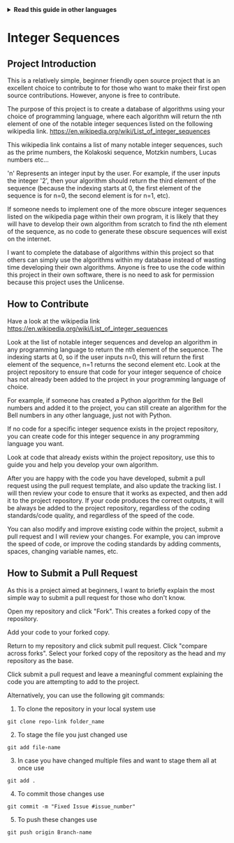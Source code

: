<!-- Do not translate this -->
<details>
<summary>
<strong> Read this guide in other languages </strong>
</summary>
    <ul>
        <li><a href="https://github.com/Twiggecode/Integer-Sequences/blob/main/README.md"> English </a></li>
        <li><a href="https://github.com/Twiggecode/Integer-Sequences/blob/main/README%20Translations/README_IT.md"> Italian </a></li>
        <li><a href="https://github.com/Twiggecode/Integer-Sequences/blob/main/README%20Translations/README_HINDI.md"> Hindi </a></li>
        <li><a href="https://github.com/Twiggecode/Integer-Sequences/blob/main/README%20Translations/README_CN.md"> Chinese </a></li>
        <li><a href="https://github.com/Twiggecode/Integer-Sequences/blob/main/README%20Translations/README_FR.md"> French </a></li>
        <li><a href="https://github.com/Twiggecode/Integer-Sequences/blob/main/README%20Translations/README_ID.md"> Indonesian </a></li>
        <li><a href="https://github.com/Twiggecode/Integer-Sequences/blob/main/README%20Translations/README_KR.md"> Korean </a></li>
        <li><a href="https://github.com/Twiggecode/Integer-Sequences/blob/main/README%20Translations/README_PT.md"> Portuguese </a></li>
        <li><a href="https://github.com/Twiggecode/Integer-Sequences/blob/main/README%20Translations/README_RO.md"> Romanian </a></li>
        <li><a href="https://github.com/Twiggecode/Integer-Sequences/blob/main/README%20Translations/README_RU.md"> Russian </a></li>
        <li><a href="https://github.com/Twiggecode/Integer-Sequences/blob/main/README%20Translations/README_ES.md"> Spanish </a></li>
        <li><a href="https://github.com/Twiggecode/Integer-Sequences/blob/main/README%20Translations/README_AR.md"> Arabic </a></li>
        
</details>
<!-- Do not translate this -->

# Integer Sequences

## Project Introduction

This is a relatively simple, beginner friendly open source project that is an excellent choice to contribute to for those who want to make their first open source contributions. However, anyone is free to contribute.

The purpose of this project is to create a database of algorithms using your choice of programming language, where each algorithm will return the nth element of one of the notable integer sequences listed on the following wikipedia link. https://en.wikipedia.org/wiki/List_of_integer_sequences

This wikipedia link contains a list of many notable integer sequences, such as the prime numbers, the Kolakoski sequence, Motzkin numbers, Lucas numbers etc...

'n' Represents an integer input by the user. For example, if the user inputs the integer '2', then your algorithm should return the third element of the sequence (because the indexing starts at 0, the first element of the sequence is for n=0, the second element is for n=1, etc).

If someone needs to implement one of the more obscure integer sequences listed on the wikipedia page within their own program, it is likely that they will have to develop their own algorithm from scratch to find the nth element of the sequence, as no code to generate these obscure sequences will exist on the internet. 

I want to complete the database of algorithms within this project so that others can simply use the algorithms within my database instead of wasting time developing their own algorithms. Anyone is free to use the code within this project in their own software, there is no need to ask for permission because this project uses the Unlicense.

## How to Contribute

Have a look at the wikipedia link https://en.wikipedia.org/wiki/List_of_integer_sequences

Look at the list of notable integer sequences and develop an algorithm in any programming language to return the nth element of the sequence. The indexing starts at 0, so if the user inputs n=0, this will return the first element of the sequence, n=1 returns the second element etc. Look at the project repository to ensure that code for your integer sequence of choice has not already been added to the project in your programming language of choice.

For example, if someone has created a Python algorithm for the Bell numbers and added it to the project, you can still create an algorithm for the Bell numbers in any other language, just not with Python.

If no code for a specific integer sequence exists in the project repository, you can create code for this integer sequence in any programming language you want.

Look at code that already exists within the project repository, use this to guide you and help you develop your own algorithm.

After you are happy with the code you have developed, submit a pull request using the pull request template, and also update the tracking list. I will then review your code to ensure that it works as expected, and then add it to the project repository. If your code produces the correct outputs, it will be always be added to the project repository, regardless of the coding standards/code quality, and regardless of the speed of the code.

You can also modify and improve existing code within the project, submit a pull request and I will review your changes. For example, you can improve the speed of code, or improve the coding standards by adding comments, spaces, changing variable names, etc.




## How to Submit a Pull Request

As this is a project aimed at beginners, I want to briefly explain the most simple way to submit a pull request for those who don't know.

Open my repository and click "Fork". This creates a forked copy of the repository.

Add your code to your forked copy.

Return to my repository and click submit pull request. Click "compare across forks". Select your forked copy of the repository as the head and my repository as the base.

Click submit a pull request and leave a meaningful comment explaining the code you are attempting to add to the project.



Alternatively, you can use the following git commands:

1. To clone the repository in your local system use

```git clone repo-link folder_name```

2. To stage the file you just changed use

```git add file-name```
   
3. In case you have changed multiple files and want to stage them all at once use

```git add .``` 

4. To commit those changes use

```git commit -m "Fixed Issue #issue_number"```

5. To push these changes use

```git push origin Branch-name```
